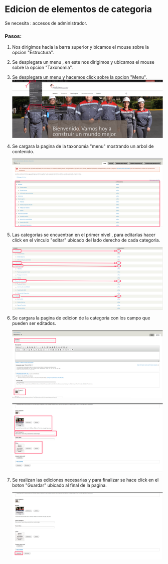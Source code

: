 # Edicion de elementos de categoria

Se necesita : accesos de administrador.

### Pasos:

1. Nos dirigimos hacia la barra superior y bicamos el mouse sobre la opcion "Estructura".
2. Se desplegara un menu , en este nos dirigimos y ubicamos el mouse sobre la opcion "Taxonomia".
3. Se desplegara un menu y hacemos click sobre la opcion "Menu".  
   ![](/assets/DeepinScreenshot_select-area_20170926224647.png)

4. Se cargara la pagina de la taxonomia "menu" mostrando un arbol de contenido.

   ![](/assets/DeepinScreenshot_select-area_20170927000036.png)

5. Las categorias se encuentran en el primer nivel , para editarlas hacer click en el vinculo "editar" ubicado del lado derecho de cada categoria.

   ![](/assets/DeepinScreenshot_select-area_20170927000423.png)

6. Se cargara la pagina de edicion de la categoria con los campo que pueden ser editados.

   ![](/assets/DeepinScreenshot_select-area_20170927001103.png)

   ![](/assets/DeepinScreenshot_select-area_20170927001306.png)

7. Se realizan las ediciones necesarias y para finalizar se hace click en el boton "Guardar"  ubicado al final de la pagina.

   ![](/assets/DeepinScreenshot_select-area_20170927001642.png)



